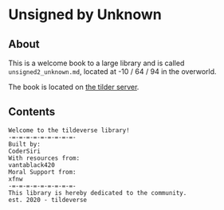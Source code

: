 # Unsigned by Unknown

## About
This is a welcome book to a large library and is called `unsigned2_unknown.md`, located at -10 / 64 / 94 in the overworld.

The book is located on [the tilder server](https://mc.tildeverse.org).

## Contents
```
Welcome to the tildeverse library!
-=-=-=-=-=-=-=-=-=-
Built by:
CoderSiri
With resources from:
vantablack420
Moral Support from:
xfnw
-=-=-=-=-=-=-=-=-=-
This library is hereby dedicated to the community.
est. 2020 - tildeverse
```